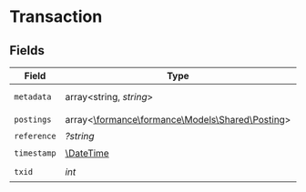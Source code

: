 # Transaction


## Fields

| Field                                                                             | Type                                                                              | Required                                                                          | Description                                                                       | Example                                                                           |
| --------------------------------------------------------------------------------- | --------------------------------------------------------------------------------- | --------------------------------------------------------------------------------- | --------------------------------------------------------------------------------- | --------------------------------------------------------------------------------- |
| `metadata`                                                                        | array<string, *string*>                                                           | :heavy_check_mark:                                                                | N/A                                                                               | [object Object]                                                                   |
| `postings`                                                                        | array<[\formance\formance\Models\Shared\Posting](../../Models/Shared/Posting.md)> | :heavy_check_mark:                                                                | N/A                                                                               |                                                                                   |
| `reference`                                                                       | *?string*                                                                         | :heavy_minus_sign:                                                                | N/A                                                                               | ref:001                                                                           |
| `timestamp`                                                                       | [\DateTime](https://www.php.net/manual/en/class.datetime.php)                     | :heavy_check_mark:                                                                | N/A                                                                               |                                                                                   |
| `txid`                                                                            | *int*                                                                             | :heavy_check_mark:                                                                | N/A                                                                               |                                                                                   |
